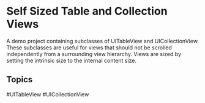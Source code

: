 # Self Sized Table and Collection Views
A demo project containing subclasses of UITableView and UICollectionView. These subclasses are useful for views that should not be scrolled independently from a surrounding view hierarchy. Views are sized by setting the intrinsic size to the internal content size.

## Topics
#UITableView #UICollectionView
